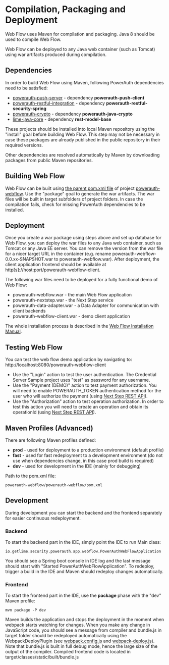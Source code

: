 # Compilation, Packaging and Deployment

Web Flow uses Maven for compilation and packaging. Java 8 should be used to compile Web Flow.

Web Flow can be deployed to any Java web container (such as Tomcat) using war artifacts produced during compilation.

## Dependencies

In order to build Web Flow using Maven, following PowerAuth dependencies need to be satisfied:

* [powerauth-push-server](https://github.com/wultra/powerauth-push-server) - dependency **powerauth-push-client**
* [powerauth-restful-integration](https://github.com/wultra/powerauth-restful-integration) - dependency **powerauth-restful-security-spring**
* [powerauth-crypto](https://github.com/wultra/powerauth-crypto) - dependency **powerauth-java-crypto**
* [lime-java-core](https://github.com/wultra/lime-java-core) - dependency **rest-model-base**

These projects should be installed into local Maven repository using the "install" goal before building Web Flow. This step may not be necessary in case these packages are already published in the public repository in their required versions.

Other dependencies are resolved automatically by Maven by downloading packages from public Maven repositories.

## Building Web Flow

Web Flow can be built using [the parent pom.xml file](../pom.xml) of project [powerauth-webflow](https://github.com/wultra/powerauth-webflow#docucheck-keep-link). Use the "package" goal to generate the war artifacts. The war files will be built in target subfolders of project folders. In case the compilation fails, check for missing PowerAuth dependencies to be installed.

## Deployment

Once you create a war package using steps above and set up database for Web Flow, you can deploy the war files to any Java web container, such as Tomcat or any Java EE server. You can remove the version from the war file for a nicer target URL in the container (e.g. rename powerauth-webflow-0.0.xx-SNAPSHOT.war to powerauth-webflow.war). After deployment, the client application frontend should be available at http[s]://host:port/powerauth-webflow-client.

The following war files need to be deployed for a fully functional demo of Web Flow:
* powerauth-webflow.war - the main Web Flow application
* powerauth-nextstep.war - the Next Step service
* powerauth-data-adapter.war - a Data Adapter for communication with client backends
* powerauth-webflow-client.war - demo client application

The whole installation process is described in the [Web Flow Installation Manual](./Web-Flow-Installation-Manual.md).

## Testing Web Flow

You can test the web flow demo application by navigating to: http://localhost:8080/powerauth-webflow-client

* Use the "Login" action to test the user authentication. The Credential Server Sample project uses "test" as password for any username.
* Use the "Payment (DEMO)" action to test payment authorization. You will need to enable POWERAUTH_TOKEN authentication method for the user who will authorize the payment (using [Next Step REST API](./Next-Step-Server-REST-API-Reference.md#enable-an-authentication-method-for-given-user)).
* Use the "Authorization" action to test operation authorization. In order to test this action you will need to create an operation and obtain its operationId (using [Next Step REST API](./Next-Step-Server-REST-API-Reference.md#create-an-operation)).

## Maven Profiles (Advanced)

There are following Maven profiles defined:
* **prod** - used for deployment to a production environment (default profile)
* **fast** - used for fast redeployment to a development environment (do not use when dependencies change, in this case prod build is required)
* **dev** - used for development in the IDE (mainly for debugging)

Path to the pom.xml file:

`powerauth-webflow/powerauth-webflow/pom.xml`

## Development

During development you can start the backend and the frontend separately for easier continuous redeployment.

### Backend
To start the backend part in the IDE, simply point the IDE to run Main class:

`io.getlime.security.powerauth.app.webflow.PowerAuthWebFlowApplication`

You should see a Spring boot console in IDE log and the last message should start with "Started PowerAuthWebFlowApplication". To redeploy, trigger a build in the IDE and Maven should redeploy changes automatically.

### Frontend
To start the frontend part in the IDE, use the **package** phase with the "dev" Maven profile:

`mvn package -P dev`

Maven builds the application and stops the deployment in the moment when webpack starts watching for changes. When you make any change in JavaScript code, you should see a message from compiler and bundle.js in target folder should be redeployed automatically using the WebpackDeployPlugin (see [webpack.config.js](../powerauth-webflow/webpack.config.js) and [webpack-deploy.js](../powerauth-webflow/src/main/js/webpack-deploy.js)). Note that bundle.js is built in full debug mode, hence the large size of the output of the compiler. Compiled frontend code is located in target/classes/static/built/bundle.js
